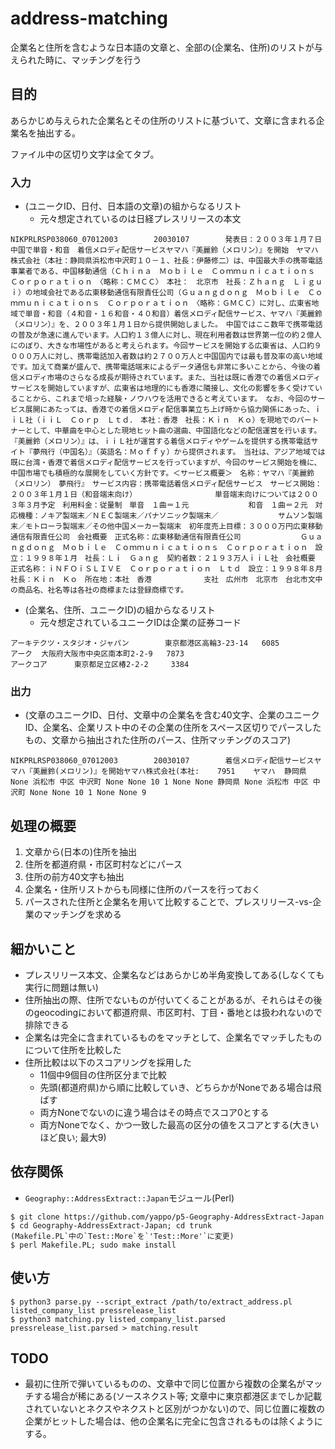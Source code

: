 # address-matching
企業名と住所を含むような日本語の文章と、全部の(企業名、住所)のリストが与えられた時に、マッチングを行う

## 目的

あらかじめ与えられた企業名とその住所のリストに基づいて、文章に含まれる企業名を抽出する。

ファイル中の区切り文字は全てタブ。

### 入力

* (ユニークID、日付、日本語の文章)の組からなるリスト
  * 元々想定されているのは日経プレスリリースの本文

```
NIKPRLRSP038060_07012003        20030107        発表日：２００３年１月７日中国で単音・和音　着信メロディ配信サービスヤマハ『美麗鈴（メロリン）』を開始　ヤマハ株式会社（本社：静岡県浜松市中沢町１０－１、社長：伊藤修二）は、中国最大手の携帯電話事業者である、中国移動通信（Ｃｈｉｎａ　Ｍｏｂｉｌｅ　Ｃｏｍｍｕｎｉｃａｔｉｏｎｓ　Ｃｏｒｐｏｒａｔｉｏｎ　〈略称：ＣＭＣＣ〉　本社：　北京市　社長：Ｚｈａｎｇ　Ｌｉｇｕｉ）の地域会社である広東移動通信有限責任公司（Ｇｕａｎｇｄｏｎｇ　Ｍｏｂｉｌｅ　Ｃｏｍｍｕｎｉｃａｔｉｏｎｓ　Ｃｏｒｐｏｒａｔｉｏｎ　〈略称：ＧＭＣＣ）に対し、広東省地域で単音・和音（４和音・１６和音・４０和音）着信メロディ配信サービス、ヤマハ『美麗鈴（メロリン）』を、２００３年１月１日から提供開始しました。　中国ではここ数年で携帯電話の普及が急速に進んでいます。人口約１３億人に対し、現在利用者数は世界第一位の約２億人にのぼり、大きな市場性があると考えられます。今回サービスを開始する広東省は、人口約９０００万人に対し、携帯電話加入者数は約２７００万人と中国国内では最も普及率の高い地域です。加えて商業が盛んで、携帯電話端末によるデータ通信も非常に多いことから、今後の着信メロディ市場のさらなる成長が期待されています。また、当社は既に香港での着信メロディサービスを開始していますが、広東省は地理的にも香港に隣接し、文化の影響を多く受けていることから、これまで培った経験・ノウハウを活用できると考えています。　なお、今回のサービス展開にあたっては、香港での着信メロディ配信事業立ち上げ時から協力関係にあった、ｉｉＬ社（ｉｉＬ　Ｃｏｒｐ　Ｌｔｄ．　本社：香港　社長：Ｋｉｎ　Ｋｏ）を現地でのパートナーとして、中華曲を中心とした現地ヒット曲の選曲、中国語化などの配信運営を行います。『美麗鈴（メロリン）』は、ｉｉＬ社が運営する着信メロディやゲームを提供する携帯電話サイト『夢飛行（中国名）』（英語名：Ｍｏｆｆｙ）から提供されます。　当社は、アジア地域では既に台湾・香港で着信メロディ配信サービスを行っていますが、今回のサービス開始を機に、中国市場でも積極的な展開をしていく方針です。＜サービス概要＞　名称：ヤマハ『美麗鈴（メロリン）　夢飛行』　サービス内容：携帯電話着信メロディ配信サービス　サービス開始：２００３年１月１日（和音端末向け）　　　　　　　　　　　単音端末向けについては２００３年３月予定　利用料金：従量制　単音　１曲＝１元　　　　　　　　和音　１曲＝２元　対応機種：ノキア製端末／ＮＥＣ製端末／パナソニック製端末／　　　　　　　　サムソン製端末／モトローラ製端末／その他中国メーカー製端末　初年度売上目標：３０００万円広東移動通信有限責任公司　会社概要　正式名称：広東移動通信有限責任公司　　　　　　　　Ｇｕａｎｇｄｏｎｇ　Ｍｏｂｉｌｅ　Ｃｏｍｍｕｎｉｃａｔｉｏｎｓ　Ｃｏｒｐｏｒａｔｉｏｎ　設立：１９９８年１月　社長：Ｌｉ　Ｇａｎｇ　契約者数：２１９３万人ｉｉＬ社　会社概要　正式名称：ｉＮＦＯｉＳＬＩＶＥ　Ｃｏｒｐｏｒａｔｉｏｎ　Ｌｔｄ　設立：１９９８年８月　社長：Ｋｉｎ　Ｋｏ　所在地：本社　香港　　　　　　　支社　広州市　北京市　台北市文中の商品名、社名等は各社の商標または登録商標です。
```

* (企業名、住所、ユニークID)の組からなるリスト
  * 元々想定されているユニークIDは企業の証券コード

```
アーキテクツ・スタジオ・ジャパン        東京都港区高輪3-23-14   6085
アーク  大阪府大阪市中央区南本町2-2-9   7873
アークコア      東京都足立区椿2-2-2     3384
```

### 出力

* (文章のユニークID、日付、文章中の企業名を含む40文字、企業のユニークID、企業名、企業リスト中のその企業の住所をスペース区切りでパースしたもの、文章から抽出された住所のパース、住所マッチングのスコア)

```
NIKPRLRSP038060_07012003        20030107        着信メロディ配信サービスヤマハ『美麗鈴(メロリン)』を開始ヤマハ株式会社(本社:    7951    ヤマハ  静岡県 None 浜松市 中区 中沢町 None None 10 1 None None 静岡県 None 浜松市 中区 中沢町 None None 10 1 None None 9
```

## 処理の概要

1. 文章から(日本の)住所を抽出
2. 住所を都道府県・市区町村などにパース
3. 住所の前方40文字も抽出
4. 企業名・住所リストからも同様に住所のパースを行っておく
5. パースされた住所と企業名を用いて比較することで、プレスリリース-vs-企業のマッチングを求める

## 細かいこと

* プレスリリース本文、企業名などはあらかじめ半角変換してある(しなくても実行に問題は無い)
* 住所抽出の際、住所でないものが付いてくることがあるが、それらはその後のgeocodingにおいて都道府県、市区町村、丁目・番地とは扱われないので排除できる
* 企業名は完全に含まれているものをマッチとして、企業名でマッチしたものについて住所を比較した
* 住所比較は以下のスコアリングを採用した
  * 11個中9個目の住所区分まで比較
  * 先頭(都道府県)から順に比較していき、どちらかがNoneである場合は飛ばす
  * 両方Noneでないのに違う場合はその時点でスコア0とする
  * 両方Noneでなく、かつ一致した最高の区分の値をスコアとする(大きいほど良い; 最大9)

## 依存関係

* `Geography::AddressExtract::Japan`モジュール(Perl)

```
$ git clone https://github.com/yappo/p5-Geography-AddressExtract-Japan
$ cd Geography-AddressExtract-Japan; cd trunk
(Makefile.PL`中の`Test::More`を`'Test::More'`に変更)
$ perl Makefile.PL; sudo make install
```

## 使い方

```
$ python3 parse.py --script_extract /path/to/extract_address.pl listed_company_list pressrelease_list
$ python3 matching.py listed_company_list.parsed pressrelease_list.parsed > matching.result
```

## TODO

* 最初に住所で弾いているものの、文章中で同じ位置から複数の企業名がマッチする場合が稀にある(ソースネクスト等; 文章中に東京都港区までしか記載されていないとネクスやネクストと区別がつかない)ので、同じ位置に複数の企業がヒットした場合は、他の企業名に完全に包含されるものは除くようにする。